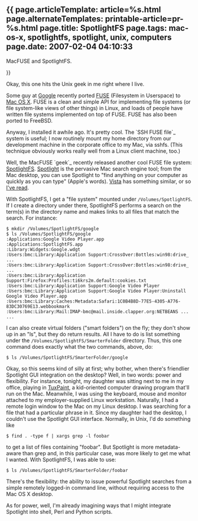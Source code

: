 {{
page.articleTemplate: article=%s.html
page.alternateTemplates: printable-article=pr-%s.html
page.title: SpotlightFS
page.tags: mac-os-x, spotlightfs, spotlight, unix, computers
page.date: 2007-02-04 04:10:33
---
MacFUSE and SpotlightFS.


}}

Okay, this one hits the Unix geek in me right where I live.

Some guy at [Google][] recently ported
[FUSE][] (Filesystem in Userspace) to
[Mac OS X][]. FUSE is a clean and
simple API for implementing file systems (or file system-like views
of other things) in Linux, and loads of people have written file
systems implemented on top of FUSE. FUSE has also been ported to
FreeBSD.

Anyway, I installed it awhile ago. It's pretty cool. The \`SSH FUSE
file\`\_ system is useful; I now routinely mount my home directory
from our development machine in the corporate office to my Mac, via
sshfs. (This technique obviously works really well from a Linux
client machine, too.)

Well, the MacFUSE \`geek\`\_ recently released another cool FUSE
file system:
[SpotlightFS][].
[Spotlight][] is the
pervasive Mac search engine tool; from the Mac desktop, you can use
Spotlight to "find anything on your computer as quickly as you can
type" (Apple's words).
[Vista][]
has something similar, or so
[I've read][].

With SpotlightFS, I get a "file system" mounted under
`/Volumes/SpotlightFS`. If I create a directory under there,
SpotlightFS performs a search on the term(s) in the directory name
and makes links to all files that match the search. For instance:

    $ mkdir /Volumes/SpotlightFS/google
    $ ls /Volumes/SpotlightFS/google
    :Applications:Google Video Player.app
    :Applications:SpotlightFS.app
    :Library:Widgets:Google.wdgt
    :Users:bmc:Library:Application Support:CrossOver:Bottles:win98:drive_ ...
    :Users:bmc:Library:Application Support:CrossOver:Bottles:win98:drive_ ...
    :Users:bmc:Library:Application Support:Firefox:Profiles:ti6krs2m.default:cookies.txt
    :Users:bmc:Library:Application Support:Google Video Player
    :Users:bmc:Library:Application Support:Google Video Player:Uninstall Google Video Player.app
    :Users:bmc:Library:Caches:Metadata:Safari:1C0B4B8D-77E5-4305-A776-83DC30769E13.webbookmark
    :Users:bmc:Library:Mail:IMAP-bmc@mail.inside.clapper.org:NETBEANS ...
    ...

I can also create virtual folders ("smart folders") on the fly;
they don't show up in an "ls", but they do return results. All I
have to do is list something under the
`/Volumes/SpotlightFS/SmarterFolder` directory. Thus, this one
command does exactly what the two commands, above, do:

    $ ls /Volumes/SpotlightFS/SmarterFolder/google

Okay, so this seems kind of silly at first; why bother, when
there's friendlier Spotlight GUI integration on the desktop? Well,
in two words: power and flexibility. For instance, tonight, my
daughter was sitting next to me in my office, playing in
[TuxPaint][], a kid-oriented computer
drawing program that'll run on the Mac. Meanwhile, I was using the
keyboard, mouse and monitor attached to my employer-supplied Linux
workstation. Naturally, I had a remote login window to the Mac on
my Linux desktop. I was searching for a file that had a particular
phrase in it. Since my daughter had the desktop, I couldn't use the
Spotlight GUI interface. Normally, in Unix, I'd do something like

    $ find . -type f | xargs grep -l foobar

to get a list of files containing "foobar". But Spotlight is more
metadata-aware than grep and, in this particular case, was more
likely to get me what I wanted. With SpotlightFS, I was able to
use:

    $ ls /Volumes/SpotlightFS/SmarterFolder/foobar

There's the flexibility: the ability to issue powerful Spotlight
searches from a simple remotely logged-in command line, without
requiring access to the Mac OS X desktop.

As for power, well, I'm already imagining ways that I might
integrate Spotlight into shell, Perl and Python scripts.

[Google]: http://www.google.com/
[FUSE]: http://fuse.sourceforge.net/
[Mac OS X]: http://code.google.com/p/macfuse/
[SpotlightFS]: http://code.google.com/p/macfuse/wiki/MACFUSE_FS_SPOTLIGHTFS
[Spotlight]: http://www.apple.com/macosx/features/spotlight/
[Vista]: http://www.microsoft.com/windows/products/windowsvista/default.mspx
[I've read]: http://www.eweek.com/article2/0,1895,1842175,00.asp
[TuxPaint]: http://www.tuxpaint.org/
